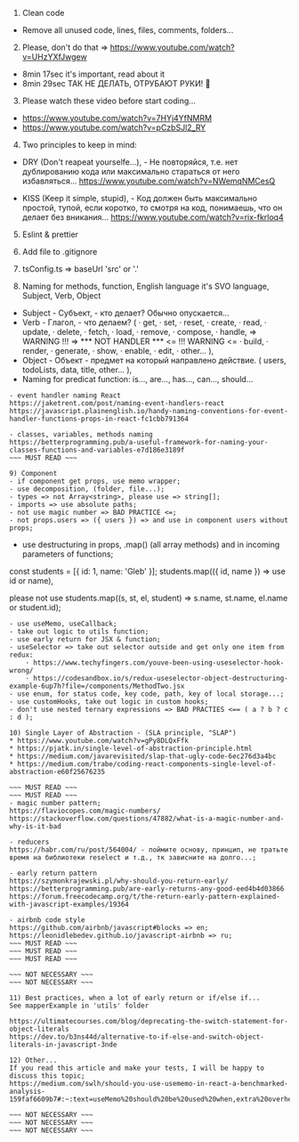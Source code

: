 1) Clean code

- Remove all unused code, lines, files, comments, folders...

2) Please, don't do that => https://www.youtube.com/watch?v=UHzYXfJwgew
- 8min 17sec it's important, read about it
- 8min 29sec ТАК НЕ ДЕЛАТЬ, ОТРУБАЮТ РУКИ! 👹

3) Please watch these video before start coding...

- https://www.youtube.com/watch?v=7HYj4YfNMRM
- https://www.youtube.com/watch?v=pCzbSJl2_RY

4) Two principles to keep in mind:

- DRY (Don't reapeat yourselfe...), - Не повторяйся, т.е. нет дублированию кода или максимально стараться от него избавляться...
https://www.youtube.com/watch?v=NWemqNMCesQ

- KISS (Keep it simple, stupid), - Код должен быть максимально простой, тупой, если коротко, то смотря на код, понимаешь, что он делает без вникания... 
https://www.youtube.com/watch?v=rix-fkrloq4

5) Eslint & prettier

6) Add file to .gitignore

7) tsConfig.ts => baseUrl 'src' or '.'

8) Naming for methods, function, English language it's SVO language, Subject, Verb, Object
- Subject - Субъект, - кто делает? Обычно опускается...
- Verb - Глагол, - что делаем? (
    · get,
    · set,
    · reset,
    · create,
    · read,
    · update,
    · delete,
    · fetch,
    · load,
    · remove,
    · compose,
    · handle,  => WARNING !!! => *** NOT HANDLER *** <= !!! WARNING <=
    · build,
    · render,
    · generate,
    · show,
    · enable,
    · edit,
    · other...
),
- Object - Объект - предмет на который направлено действие. (
    users,
    todoLists,
    data,
    title,
    other...
),
- Naming for predicat function: is..., are..., has..., can..., should...

~~~ MUST READ ~~~
- event handler naming React
https://jaketrent.com/post/naming-event-handlers-react
https://javascript.plainenglish.io/handy-naming-conventions-for-event-handler-functions-props-in-react-fc1cbb791364

- classes, variables, methods naming
https://betterprogramming.pub/a-useful-framework-for-naming-your-classes-functions-and-variables-e7d186e3189f
~~~ MUST READ ~~~

9) Component
- if component get props, use memo wrapper;
- use decomposition, (folder, file...);
- types => not Array<string>, please use => string[];
- imports => use absolute paths;
- not use magic number => BAD PRACTICE <=;
- not props.users => ({ users }) => and use in component users without props;

~~~~~~~~~~~~~~~~~~~~~~~~~~~~~~~~~~~~~~~~~~~~~~~~~~~~~~~~~~~~~~~~~~~~~~~~~~~~~~~~~~~~~~     
- use destructuring in props, .map() (all array methods) and in incoming parameters of functions;

const students = [{ id: 1, name: 'Gleb' }];
students.map(({ id, name }) => use id or name), 

please not use students.map((s, st, el, student) => s.name, st.name, el.name or student.id);
~~~~~~~~~~~~~~~~~~~~~~~~~~~~~~~~~~~~~~~~~~~~~~~~~~~~~~~~~~~~~~~~~~~~~~~~~~~~~~~~~~~~~~
- use useMemo, useCallback;
- take out logic to utils function;
- use early return for JSX & function;
- useSelector => take out selector outside and get only one item from redux:
    · https://www.techyfingers.com/youve-been-using-useselector-hook-wrong/
    · https://codesandbox.io/s/redux-useselector-object-destructuring-example-6up7h?file=/components/MethodTwo.jsx
- use enum, for status code, key code, path, key of local storage...;
- use customHooks, take out logic in custom hooks;
- don't use nested ternary expressions => BAD PRACTIES <== ( a ? b ? c : d );

10) Single Layer of Abstraction - (SLA principle, "SLAP")
* https://www.youtube.com/watch?v=gPy8DLQxFfk
* https://pjatk.in/single-level-of-abstraction-principle.html
* https://medium.com/javarevisited/slap-that-ugly-code-6ec276d3a4bc
* https://medium.com/trabe/coding-react-components-single-level-of-abstraction-e60f25676235

~~~~~~~~~~~~~~~~~~~~~~~~~~~~~~~~~~~~~~~~~~~~~~~~~~~~~~~~~~~~~~~~~~~~~~~~~~~~~~~~~~~~~~ 

~~~ MUST READ ~~~
~~~ MUST READ ~~~
~~~ MUST READ ~~~
- magic number pattern;
https://flaviocopes.com/magic-numbers/
https://stackoverflow.com/questions/47882/what-is-a-magic-number-and-why-is-it-bad

- reducers
https://habr.com/ru/post/564004/ - поймите основу, принцип, не тратьте время на библиотеки reselect и т.д., тк зависните на долго...;

- early return pattern
https://szymonkrajewski.pl/why-should-you-return-early/
https://betterprogramming.pub/are-early-returns-any-good-eed4b4d03866
https://forum.freecodecamp.org/t/the-return-early-pattern-explained-with-javascript-examples/19364

- airbnb code style
https://github.com/airbnb/javascript#blocks => en;
https://leonidlebedev.github.io/javascript-airbnb => ru;
~~~ MUST READ ~~~
~~~ MUST READ ~~~
~~~ MUST READ ~~~

~~~~~~~~~~~~~~~~~~~~~~~~~~~~~~~~~~~~~~~~~~~~~~~~~~~~~~~~~~~~~~~~~~~~~~~~~~~~~~~~~~~~~~ 

~~~ NOT NECESSARY ~~~
~~~ NOT NECESSARY ~~~
~~~ NOT NECESSARY ~~~

11) Best practices, when a lot of early return or if/else if...
See mapperExample in 'utils' folder 

https://ultimatecourses.com/blog/deprecating-the-switch-statement-for-object-literals
https://dev.to/b3ns44d/alternative-to-if-else-and-switch-object-literals-in-javascript-3nde

12) Other...
If you read this article and make your tests, I will be happy to discuss this topic;
https://medium.com/swlh/should-you-use-usememo-in-react-a-benchmarked-analysis-159faf6609b7#:~:text=useMemo%20should%20be%20used%20when,extra%20overhead%20for%20its%20usage

~~~ NOT NECESSARY ~~~
~~~ NOT NECESSARY ~~~
~~~ NOT NECESSARY ~~~